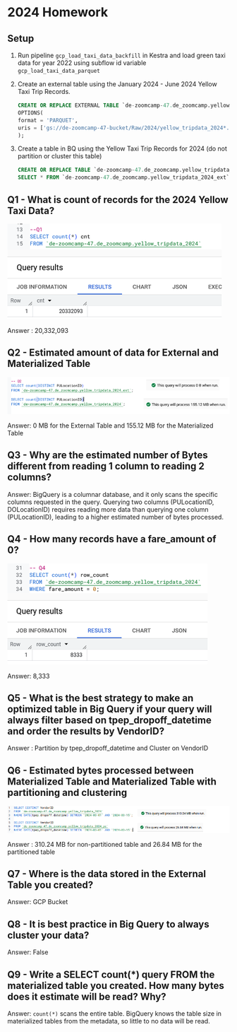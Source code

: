 # 2024 Homework

## Setup

1. Run pipeline `gcp_load_taxi_data_backfill` in Kestra and load green taxi data for year 2022 using subflow id variable `gcp_load_taxi_data_parquet`
2. Create an external table using the January 2024 - June 2024 Yellow Taxi Trip Records.

    ```sql
    CREATE OR REPLACE EXTERNAL TABLE `de-zoomcamp-47.de_zoomcamp.yellow_tripdata_2024_ext`
    OPTIONS(
    format = 'PARQUET',
    uris = ['gs://de-zoomcamp-47-bucket/Raw/2024/yellow_tripdata_2024*.parquet']
    );
    ```

3. Create a table in BQ using the Yellow Taxi Trip Records for 2024 (do not partition or cluster this table)

    ```sql
    CREATE OR REPLACE TABLE `de-zoomcamp-47.de_zoomcamp.yellow_tripdata_2024` AS
    SELECT * FROM `de-zoomcamp-47.de_zoomcamp.yellow_tripdata_2024_ext`;
    ```

## Q1 - What is count of records for the 2024 Yellow Taxi Data?

![Q1](https://github.com/BatElYaish/DataTalksClubZoomcamp/blob/main/3-data-warehouse/Images/Q1.png "Q1")

Answer : 20,332,093

## Q2 - Estimated amount of data for External and Materialized Table

![Q2](https://github.com/BatElYaish/DataTalksClubZoomcamp/blob/main/3-data-warehouse/Images/Q2.png "Q2")

Answer:  0 MB for the External Table and 155.12 MB for the Materialized Table

## Q3 - Why are the estimated number of Bytes different from reading 1 column to reading 2 columns?

Answer: BigQuery is a columnar database, and it only scans the specific columns requested in the query. Querying two columns (PULocationID, DOLocationID) requires reading more data than querying one column (PULocationID), leading to a higher estimated number of bytes processed.

## Q4 - How many records have a fare_amount of 0?

![Q4](https://github.com/BatElYaish/DataTalksClubZoomcamp/blob/main/3-data-warehouse/Images/Q4.png "Q4")

Answer: 8,333

## Q5 - What is the best strategy to make an optimized table in Big Query if your query will always filter based on tpep_dropoff_datetime and order the results by VendorID?

Answer : Partition by tpep_dropoff_datetime and Cluster on VendorID

## Q6 -  Estimated bytes processed between Materialized Table and Materialized Table with partitioning and clustering

![Q6](https://github.com/BatElYaish/DataTalksClubZoomcamp/blob/main/3-data-warehouse/Images/Q6.png "Q6")

Answer : 310.24 MB for non-partitioned table and 26.84 MB for the partitioned table

## Q7 - Where is the data stored in the External Table you created?

Answer: GCP Bucket

## Q8 -  It is best practice in Big Query to always cluster your data?

Answer: False

## Q9 - Write a SELECT count(*) query FROM the materialized table you created. How many bytes does it estimate will be read? Why?

Answer: `count(*)` scans the entire table. BigQuery  knows the table size in materialized tables from the metadata, so little to no data will be read.
